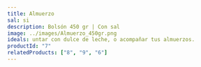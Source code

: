 ```yaml
---
title: Almuerzo
sal: si
description: Bolsón 450 gr | Con sal
image: ../images/Almuerzo_450gr.png
ideals: untar con dulce de leche, o acompañar tus almuerzos.
productId: "7"
relatedProducts: ["8", "9", "6"]
---
```

